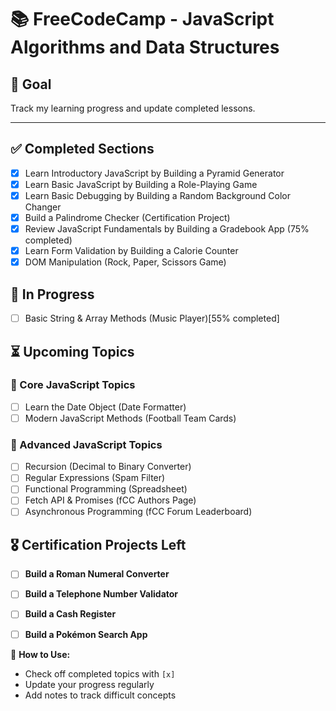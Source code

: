 # 📚 FreeCodeCamp - JavaScript Algorithms and Data Structures  

## 🎯 Goal  
Track my learning progress and update completed lessons.  

---

## ✅ Completed Sections  
- [x] Learn Introductory JavaScript by Building a Pyramid Generator  
- [x] Learn Basic JavaScript by Building a Role-Playing Game  
- [x] Learn Basic Debugging by Building a Random Background Color Changer  
- [x] Build a Palindrome Checker (Certification Project)
- [x] Review JavaScript Fundamentals by Building a Gradebook App (75% completed)
- [x] Learn Form Validation by Building a Calorie Counter
- [x]  DOM Manipulation (Rock, Paper, Scissors Game)

## 🚧 In Progress   
 - [ ] Basic String & Array Methods (Music Player)[55% completed]

## ⏳ Upcoming Topics  
### 🔹 Core JavaScript Topics     
- [ ] Learn the Date Object (Date Formatter)  
- [ ] Modern JavaScript Methods (Football Team Cards)  

### 🔹 Advanced JavaScript Topics  
- [ ] Recursion (Decimal to Binary Converter)  
- [ ] Regular Expressions (Spam Filter)  
- [ ] Functional Programming (Spreadsheet)  
- [ ] Fetch API & Promises (fCC Authors Page)  
- [ ] Asynchronous Programming (fCC Forum Leaderboard)  

## 🎖️ Certification Projects Left  
- [ ] **Build a Roman Numeral Converter**  
- [ ] **Build a Telephone Number Validator**  
- [ ] **Build a Cash Register**  
- [ ] **Build a Pokémon Search App**  


🔹 **How to Use:**  
- Check off completed topics with `[x]`  
- Update your progress regularly  
- Add notes to track difficult concepts  
